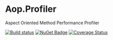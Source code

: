 # Aop.Profiler
Aspect Oriented Method Performance Profiler

[![Build status](https://ci.appveyor.com/api/projects/status/t2wcqmeu9yuyjq5r?svg=true)](https://ci.appveyor.com/project/waxtell/aop-profiler) [![NuGet Badge](https://buildstats.info/nuget/Aop.Profiler)](https://www.nuget.org/packages/Aop.Profiler/) [![Coverage Status](https://coveralls.io/repos/github/waxtell/Aop.Profiler/badge.svg?branch=master)](https://coveralls.io/github/waxtell/Aop.Profiler?branch=master)
